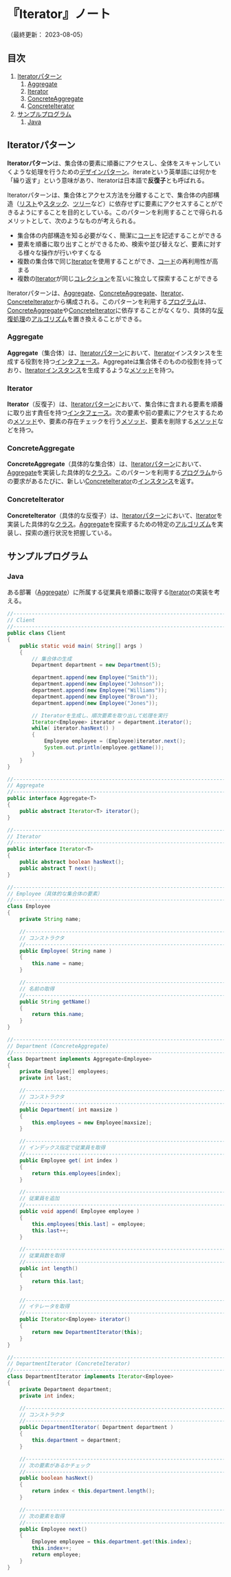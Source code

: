# 『Iterator』ノート

（最終更新： 2023-08-05）


## 目次

1. [Iteratorパターン](#iteratorパターン)
	1. [Aggregate](#aggregate)
	1. [Iterator](#iterator)
	1. [ConcreteAggregate](#concreteaggregate)
	1. [ConcreteIterator](#concreteiterator)
1. [サンプルプログラム](#サンプルプログラム)
	1. [Java](#java)


## Iteratorパターン

**Iteratorパターン**は、集合体の要素に順番にアクセスし、全体をスキャンしていくような処理を行うための[デザインパターン](./design_pattern.md#デザインパターン)。iterateという英単語には何かを「繰り返す」という意味があり、Iteratorは日本語で**反復子**とも呼ばれる。

Iteratorパターンは、集合体とアクセス方法を分離することで、集合体の内部構造（[リスト](../../../../programming/_/chapters/data_type.md#リスト)や[スタック](../../../../programming/_/chapters/data_type.md#スタック)、[ツリー](../../../../programming/_/chapters/data_type.md#木)など）に依存せずに要素にアクセスすることができるようにすることを目的としている。このパターンを利用することで得られるメリットとして、次のようなものが考えられる。

- 集合体の内部構造を知る必要がなく、簡潔に[コード](../../../../programming/_/chapters/programming.md#ソースコード)を記述することができる
- 要素を順番に取り出すことができるため、検索や並び替えなど、要素に対する様々な操作が行いやすくなる
- 複数の集合体で同じ[Iterator](#iterator)を使用することができ、[コード](../../../../programming/_/chapters/programming.md#ソースコード)の再利用性が高まる
- 複数の[Iterator](#iterator)が同じ[コレクション](../../../../programming/_/chapters/data_type.mdコンテナ型)を互いに独立して探索することができる

Iteratorパターンは、[Aggregate](#aggregate)、[ConcreteAggregate](#concreteaggregate)、[Iterator](#iterator)、[ConcreteIterator](#concreteiterator)から構成される。このパターンを利用する[プログラム](../../../../programming/_/chapters/programming.md#プログラム)は、[ConcreteAggregate](#concreteaggregate)や[ConcreteIterator](#concreteiterator)に依存することがなくなり、具体的な[反復処理](../../../../programming/_/chapters/control_flow.md#反復)の[アルゴリズム](../../../../programming/_/chapters/algorithm.md#アルゴリズム)を置き換えることができる。

### Aggregate

**Aggregate**（集合体）は、[Iteratorパターン](#iteratorパターン)において、[Iterator](#iterator)インスタンスを生成する役割を持つ[インタフェース](../../../../programming/_/chapters/object_oriented.md#インタフェース)。Aggregateは集合体そのものの役割を持っており、[Iterator](#iterator)[インスタンス](../../../../programming/_/chapters/object_oriented.md#インスタンス)を生成するような[メソッド](../../../../programming/_/chapters/object_oriented.md#メソッド)を持つ。

### Iterator

**Iterator**（反復子）は、[Iteratorパターン](#iteratorパターン)において、集合体に含まれる要素を順番に取り出す責任を持つ[インタフェース](../../../../programming/_/chapters/object_oriented.md#インタフェース)。次の要素や前の要素にアクセスするための[メソッド](../../../../programming/_/chapters/object_oriented.md#メソッド)や、要素の存在チェックを行う[メソッド](../../../../programming/_/chapters/object_oriented.md#メソッド)、要素を削除する[メソッド](../../../../programming/_/chapters/object_oriented.md#メソッド)などを持つ。

### ConcreteAggregate

**ConcreteAggregate**（具体的な集合体）は、[Iteratorパターン](#iteratorパターン)において、[Aggregate](#aggregate)を実装した具体的な[クラス](../../../../programming/_/chapters/object_oriented.md#クラス)。このパターンを利用する[プログラム](../../../../programming/_/chapters/programming.md#プログラム)からの要求があるたびに、新しい[ConcreteIterator](#concreteiterator)の[インスタンス](../../../../programming/_/chapters/object_oriented.md#インスタンス)を返す。

### ConcreteIterator

**ConcreteIterator**（具体的な反復子）は、[Iteratorパターン](#iteratorパターン)において、[Iterator](#iterator)を実装した具体的な[クラス](../../../../programming/_/chapters/object_oriented.md#クラス)。[Aggregate](#aggregate)を探索するための特定の[アルゴリズム](../../../../programming/_/chapters/algorithm.md#アルゴリズム)を実装し、探索の進行状況を把握している。


## サンプルプログラム

### Java

ある部署（[Aggregate](#aggregate)）に所属する従業員を順番に取得する[Iterator](#iterator)の実装を考える。

```java
//------------------------------------------------------------------------------
// Client
//------------------------------------------------------------------------------
public class Client
{
    public static void main( String[] args )
    {
        // 集合体の生成
        Department department = new Department(5);

        department.append(new Employee("Smith"));
        department.append(new Employee("Johnson"));
        department.append(new Employee("Williams"));
        department.append(new Employee("Brown"));
        department.append(new Employee("Jones"));

        // Iteratorを生成し、順次要素を取り出して処理を実行
        Iterator<Employee> iterator = department.iterator();
        while( iterator.hasNext() )
        {
            Employee employee = (Employee)iterator.next();
            System.out.println(employee.getName());
        }
    }
}

//------------------------------------------------------------------------------
// Aggregate
//------------------------------------------------------------------------------
public interface Aggregate<T>
{
    public abstract Iterator<T> iterator();
}

//------------------------------------------------------------------------------
// Iterator
//------------------------------------------------------------------------------
public interface Iterator<T>
{
    public abstract boolean hasNext();
    public abstract T next();
}

//------------------------------------------------------------------------------
// Employee（具体的な集合体の要素）
//------------------------------------------------------------------------------
class Employee
{
    private String name;

    //--------------------------------------------------------------------------
    // コンストラクタ
    //--------------------------------------------------------------------------
    public Employee( String name )
    {
        this.name = name;
    }

    //--------------------------------------------------------------------------
    // 名前の取得
    //--------------------------------------------------------------------------
    public String getName()
    {
        return this.name;
    }
}

//------------------------------------------------------------------------------
// Department (ConcreteAggregate)
//------------------------------------------------------------------------------
class Department implements Aggregate<Employee>
{
    private Employee[] employees;
    private int last;

    //--------------------------------------------------------------------------
    // コンストラクタ
    //--------------------------------------------------------------------------
    public Department( int maxsize )
    {
        this.employees = new Employee[maxsize];
    }

    //--------------------------------------------------------------------------
    // インデックス指定で従業員を取得
    //--------------------------------------------------------------------------
    public Employee get( int index )
    {
        return this.employees[index];
    }

    //--------------------------------------------------------------------------
    // 従業員を追加
    //--------------------------------------------------------------------------
    public void append( Employee employee )
    {
        this.employees[this.last] = employee;
        this.last++;
    }

    //--------------------------------------------------------------------------
    // 従業員数を取得
    //--------------------------------------------------------------------------
    public int length()
    {
        return this.last;
    }

    //--------------------------------------------------------------------------
    // イテレータを取得
    //--------------------------------------------------------------------------
    public Iterator<Employee> iterator()
    {
        return new DepartmentIterator(this);
    }
}

//------------------------------------------------------------------------------
// DepartmentIterator (ConcreteIterator)
//------------------------------------------------------------------------------
class DepartmentIterator implements Iterator<Employee>
{
    private Department department;
    private int index;

    //--------------------------------------------------------------------------
    // コンストラクタ
    //--------------------------------------------------------------------------
    public DepartmentIterator( Department department )
    {
        this.department = department;
    }

    //--------------------------------------------------------------------------
    // 次の要素があるかチェック
    //--------------------------------------------------------------------------
    public boolean hasNext()
    {
        return index < this.department.length();
    }

    //--------------------------------------------------------------------------
    // 次の要素を取得
    //--------------------------------------------------------------------------
    public Employee next()
    {
        Employee employee = this.department.get(this.index);
        this.index++;
        return employee;
    }
}
```
